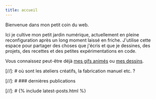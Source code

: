 ```yaml
---
title: accueil
---
```


Bienvenue dans mon petit coin du web.

Ici je cultive mon petit jardin numérique, actuellement en pleine reconfiguration après un long moment laissé en friche. J'utilise cette espace pour partager des choses que j'écris et que je dessines, des projets, des recettes et des petites expérimentations en code.

Vous connaissez peut-être déjà [mes gifs animés](https://giphy.com/darkbean) ou [mes dessins](https://darkbeanaday.tumblr.com/).

[//]: # où sont les ateliers créatifs, la fabrication manuel etc. ?

[//]: # ### dernières publications

[//]: # {% include latest-posts.html %}
